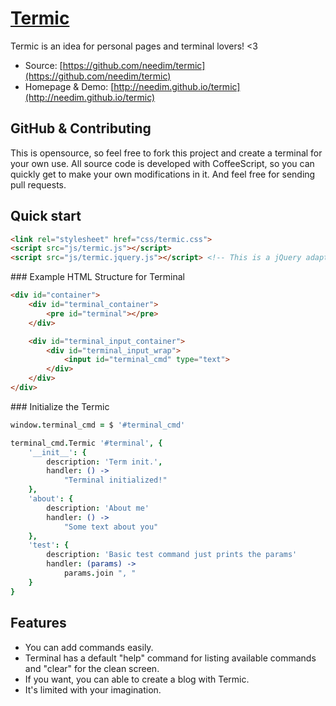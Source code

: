 # [Termic](http://github.com/needim/termic)

Termic is an idea for personal pages and terminal lovers! <3

* Source: [https://github.com/needim/termic](https://github.com/needim/termic)
* Homepage & Demo: [http://needim.github.io/termic](http://needim.github.io/termic)

## GitHub & Contributing
This is opensource, so feel free to fork this project and create a terminal for your own use. All source code is developed with CoffeeScript, so you can quickly get to make your own modifications in it.
And feel free for sending pull requests.

## Quick start

``` html
<link rel="stylesheet" href="css/termic.css">
<script src="js/termic.js"></script>
<script src="js/termic.jquery.js"></script> <!-- This is a jQuery adapter for using with jQuery -->
```

### Example HTML Structure for Terminal
``` html
<div id="container">
	<div id="terminal_container">
		<pre id="terminal"></pre>
	</div>

	<div id="terminal_input_container">
		<div id="terminal_input_wrap">
			<input id="terminal_cmd" type="text">
		</div>
	</div>
</div>
```

### Initialize the Termic
``` coffeescript
window.terminal_cmd = $ '#terminal_cmd'

terminal_cmd.Termic '#terminal', {
	'__init__': {
		description: 'Term init.',
		handler: () ->
			"Terminal initialized!"
	},
	'about': {
		description: 'About me'
		handler: () ->
			"Some text about you"
	},
	'test': {
		description: 'Basic test command just prints the params'
		handler: (params) ->
			params.join ", "
	}
}
```

## Features

* You can add commands easily.
* Terminal has a default "help" command for listing available commands and "clear" for the clean screen.
* If you want, you can able to create a blog with Termic.
* It's limited with your imagination.